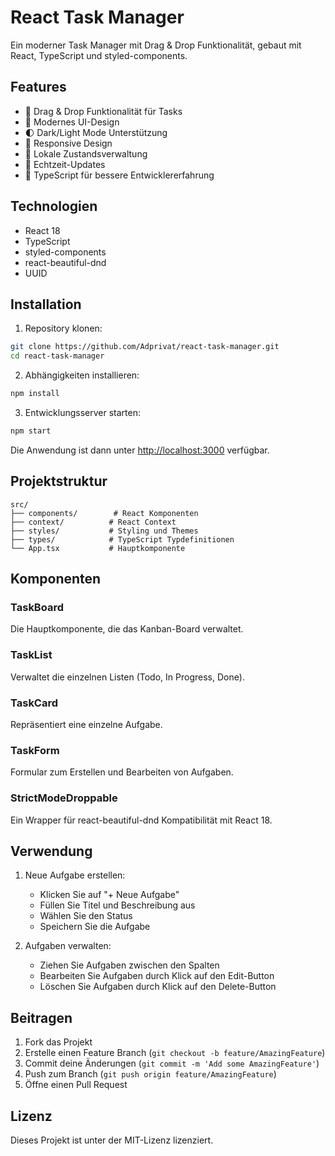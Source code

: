 # React Task Manager

Ein moderner Task Manager mit Drag & Drop Funktionalität, gebaut mit React, TypeScript und styled-components.

## Features

- 🎯 Drag & Drop Funktionalität für Tasks
- 🎨 Modernes UI-Design
- 🌓 Dark/Light Mode Unterstützung
- 📱 Responsive Design
- 💾 Lokale Zustandsverwaltung
- 🔄 Echtzeit-Updates
- 🎯 TypeScript für bessere Entwicklererfahrung

## Technologien

- React 18
- TypeScript
- styled-components
- react-beautiful-dnd
- UUID

## Installation

1. Repository klonen:
```bash
git clone https://github.com/Adprivat/react-task-manager.git
cd react-task-manager
```

2. Abhängigkeiten installieren:
```bash
npm install
```

3. Entwicklungsserver starten:
```bash
npm start
```

Die Anwendung ist dann unter [http://localhost:3000](http://localhost:3000) verfügbar.

## Projektstruktur

```
src/
├── components/        # React Komponenten
├── context/          # React Context
├── styles/           # Styling und Themes
├── types/            # TypeScript Typdefinitionen
└── App.tsx           # Hauptkomponente
```

## Komponenten

### TaskBoard
Die Hauptkomponente, die das Kanban-Board verwaltet.

### TaskList
Verwaltet die einzelnen Listen (Todo, In Progress, Done).

### TaskCard
Repräsentiert eine einzelne Aufgabe.

### TaskForm
Formular zum Erstellen und Bearbeiten von Aufgaben.

### StrictModeDroppable
Ein Wrapper für react-beautiful-dnd Kompatibilität mit React 18.

## Verwendung

1. Neue Aufgabe erstellen:
   - Klicken Sie auf "+ Neue Aufgabe"
   - Füllen Sie Titel und Beschreibung aus
   - Wählen Sie den Status
   - Speichern Sie die Aufgabe

2. Aufgaben verwalten:
   - Ziehen Sie Aufgaben zwischen den Spalten
   - Bearbeiten Sie Aufgaben durch Klick auf den Edit-Button
   - Löschen Sie Aufgaben durch Klick auf den Delete-Button

## Beitragen

1. Fork das Projekt
2. Erstelle einen Feature Branch (`git checkout -b feature/AmazingFeature`)
3. Commit deine Änderungen (`git commit -m 'Add some AmazingFeature'`)
4. Push zum Branch (`git push origin feature/AmazingFeature`)
5. Öffne einen Pull Request

## Lizenz

Dieses Projekt ist unter der MIT-Lizenz lizenziert.
